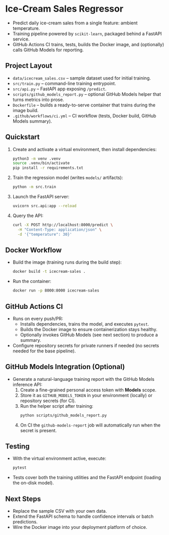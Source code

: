 # Ice-Cream Sales Regressor
- Predict daily ice-cream sales from a single feature: ambient temperature.
- Training pipeline powered by `scikit-learn`, packaged behind a FastAPI service.
- GitHub Actions CI trains, tests, builds the Docker image, and (optionally) calls GitHub Models for reporting.

## Project Layout
- `data/icecream_sales.csv` – sample dataset used for initial training.
- `src/train.py` – command-line training entrypoint.
- `src/api.py` – FastAPI app exposing `/predict`.
- `scripts/github_models_report.py` – optional GitHub Models helper that turns metrics into prose.
- `Dockerfile` – builds a ready-to-serve container that trains during the image build.
- `.github/workflows/ci.yml` – CI workflow (tests, Docker build, GitHub Models summary).

## Quickstart
1. Create and activate a virtual environment, then install dependencies:
   ```bash
   python3 -m venv .venv
   source .venv/bin/activate
   pip install -r requirements.txt
   ```
2. Train the regression model (writes `models/` artifacts):
   ```bash
   python -m src.train
   ```
3. Launch the FastAPI server:
   ```bash
   uvicorn src.api:app --reload
   ```
4. Query the API:
   ```bash
   curl -X POST http://localhost:8000/predict \
     -H "Content-Type: application/json" \
     -d '{"temperature": 30}'
   ```

## Docker Workflow
- Build the image (training runs during the build step):
  ```bash
  docker build -t icecream-sales .
  ```
- Run the container:
  ```bash
  docker run -p 8000:8000 icecream-sales
  ```

## GitHub Actions CI
- Runs on every push/PR:
  - Installs dependencies, trains the model, and executes `pytest`.
  - Builds the Docker image to ensure containerization stays healthy.
  - Optionally invokes GitHub Models (see next section) to produce a summary.
- Configure repository secrets for private runners if needed (no secrets needed for the base pipeline).

## GitHub Models Integration (Optional)
- Generate a natural-language training report with the GitHub Models inference API:
  1. Create a fine-grained personal access token with **Models** scope.
  2. Store it as `GITHUB_MODELS_TOKEN` in your environment (locally) or repository secrets (for CI).
  3. Run the helper script after training:
     ```bash
     python scripts/github_models_report.py
     ```
  4. On CI the `github-models-report` job will automatically run when the secret is present.

## Testing
- With the virtual environment active, execute:
  ```bash
  pytest
  ```
- Tests cover both the training utilities and the FastAPI endpoint (loading the on-disk model).

## Next Steps
- Replace the sample CSV with your own data.
- Extend the FastAPI schema to handle confidence intervals or batch predictions.
- Wire the Docker image into your deployment platform of choice.
